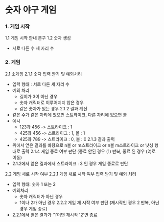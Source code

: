 # 숫자 야구 게임
### 1. 게임 시작
1.1 게임 시작 안내 문구
1.2 숫자 생성
- 서로 다른 수 세 자리 수 
### 2. 게임 
2.1 소게임
2.1.1 숫자 입력 받기 및 예외처리
- 입력 형태 : 서로 다른 세 자리 수
- 예외 처리
  - 길이가 3이 아닌 경우
  - 숫자 캐릭터로 이루어지지 않은 경우
  - 같은 숫자가 있는 경우
2.1.2 결과 계산
- 같은 수가 같은 자리에 있으면 스트라이크, 다른 자리에 있으면 볼
- 예시
  - 123과 456 -> 스트라이크 : 1
  - 425와 456 -> 스트라이크 : 1, 볼 : 1
  - 425와 789 -> 스트라이크 : 0, 볼 : 0
2.1.3 결과 출력
- 위에서 얻은 결과를 바탕으로 n볼 or m스트라이크 or n볼 m스트라이크 or 낫싱 형태로 출력
2.1.4 게임 종료 여부 판단 (종료 안된 경우 (1) 반복, 종료 된 경우 (2)로 이동)
- 2.1.2에서 얻은 결과에서 스트라이크 : 3 인 경우 게임 종료로 판단

2.2 게임 새로 시작 여부 
2.2.1 게임 새로 시작 여부 입력 받기 및 예외 처리
- 입력 형태: 숫자 1 또는 2
- 예외처리
  - 숫자 캐릭터가 아닌 경우
  - 1이나 2가 아닌 경우
2.2.2 게임 재 시작 여부 판단 (재시작인 경우 2 반복, 아닌 경우 게임 종료)
- 2.2.1에서 얻은 결과가 '1'이면 재시작 '2'면 종료



